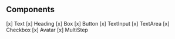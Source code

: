## Components

[x] Text
[x] Heading
[x] Box
[x] Button
[x] TextInput
[x] TextArea
[x] Checkbox
[x] Avatar
[x] MultiStep